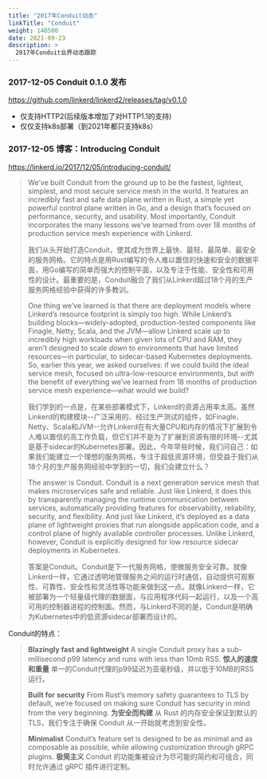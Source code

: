 ```yaml
---
title: "2017年Conduit动态"
linkTitle: "Conduit"
weight: 140500
date: 2021-09-23
description: >
  2017年Conduit业界动态跟踪
---
```


### 2017-12-05 Conduit 0.1.0 发布

https://github.com/linkerd/linkerd2/releases/tag/v0.1.0

- 仅支持HTTP2(后续版本增加了对HTTP1.1的支持)
- 仅仅支持k8s部署（到2021年都只支持k8s）

### 2017-12-05 博客：Introducing Conduit

https://linkerd.io/2017/12/05/introducing-conduit/

> We’ve built Conduit from the ground up to be the fastest, lightest, simplest, and most secure service mesh in the world. It features an incredibly fast and safe data plane written in Rust, a simple yet powerful control plane written in Go, and a design that’s focused on performance, security, and usability. Most importantly, Conduit incorporates the many lessons we’ve learned from over 18 months of production service mesh experience with Linkerd.
>
> 我们从头开始打造Conduit，使其成为世界上最快、最轻、最简单、最安全的服务网格。它的特点是用Rust编写的令人难以置信的快速和安全的数据平面，用Go编写的简单而强大的控制平面，以及专注于性能、安全性和可用性的设计。最重要的是，Conduit融合了我们从Linkerd超过18个月的生产服务网格经验中获得的许多教训。
>
> One thing we’ve learned is that there are deployment models where Linkerd’s resource footprint is simply too high. While Linkerd’s building blocks—widely-adopted, production-tested components like Finagle, Netty, Scala, and the JVM—allow Linkerd scale *up* to incredibly high workloads when given lots of CPU and RAM, they aren’t designed to scale *down* to environments that have limited resources—in particular, to sidecar-based Kubernetes deployments. So, earlier this year, we asked ourselves: if we could build the ideal service mesh, focused on ultra-low-resource environments, but *with* the benefit of everything we’ve learned from 18 months of production service mesh experience—what would we build?
>
> 我们学到的一点是，在某些部署模式下，Linkerd的资源占用率太高。虽然Linkerd的构建模块--广泛采用的、经过生产测试的组件，如Finagle、Netty、Scala和JVM--允许Linkerd在有大量CPU和内存的情况下扩展到令人难以置信的高工作负载，但它们并不是为了扩展到资源有限的环境--尤其是基于sidecar的Kubernetes部署。因此，今年早些时候，我们问自己：如果我们能建立一个理想的服务网格，专注于超低资源环境，但受益于我们从18个月的生产服务网经验中学到的一切，我们会建立什么？
>
> The answer is Conduit. Conduit is a next generation service mesh that makes microservices safe and reliable. Just like Linkerd, it does this by transparently managing the runtime communication between services, automatically providing features for observability, reliability, security, and flexibility. And just like Linkerd, it’s deployed as a data plane of lightweight proxies that run alongside application code, and a control plane of highly available controller processes. Unlike Linkerd, however, Conduit is explicitly designed for low resource sidecar deployments in Kubernetes.
>
> 答案是Conduit。Conduit是下一代服务网格，使微服务安全可靠。就像Linkerd一样，它通过透明地管理服务之间的运行时通信，自动提供可观察性、可靠性、安全性和灵活性等功能来做到这一点。就像Linkerd一样，它被部署为一个轻量级代理的数据面，与应用程序代码一起运行，以及一个高可用的控制器进程的控制面。然而，与Linkerd不同的是，Conduit是明确为Kubernetes中的低资源sidecar部署而设计的。

Conduit的特点：

> **Blazingly fast and lightweight**
> A single Conduit proxy has a sub-millisecond p99 latency and runs with less than 10mb RSS.
> **惊人的速度和重量**
> 单一的Conduit代理的p99延迟为亚毫秒级，并以低于10MB的RSS运行。
>
> **Built for security**
> From Rust’s memory safety guarantees to TLS by default, we’re focused on making sure Conduit has security in mind from the very beginning.
> **为安全而构建**
> 从 Rust 的内存安全保证到默认的TLS，我们专注于确保 Conduit 从一开始就考虑到安全性。
>
> **Minimalist**
> Conduit’s feature set is designed to be as minimal and as composable as possible, while allowing customization through gRPC plugins.
> **极简主义**
> Conduit 的功能集被设计为尽可能的简约和可组合，同时允许通过 gRPC 插件进行定制。

